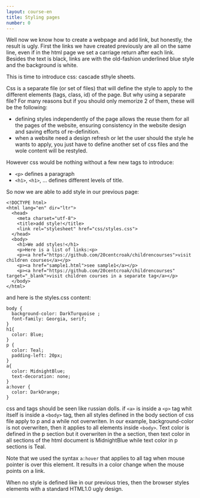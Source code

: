 ```yaml
---
layout: course-en
title: Styling pages
number: 0
---
```


 Well now we know how to create a webpage and add link, but honestly, the result is ugly.
 First the links we have created previously are all on the same line, even if in the html page we set a carriage return after each link.
 Besides the text is black, links are with the old-fashion underlined blue style and the background is white.

 This is time to introduce css: cascade sthyle sheets.

Css is a separate file (or set of files) that will define the style to apply to the different elements (tags, class, id) of the page.
But why using a separate file? For many reasons but if you should only memorize 2 of them, these will be the following:
- defining styles independently of the page allows the reuse them for all the pages of the website, ensuring consistency in the website design and saving efforts of re-definition.
- when a website need a design refresh or let the user should the style he wants to apply, you just have to define another set of css files and the wole content will be restyled.

However css would be nothing without a few new tags to introduce:
- `<p>` defines a paragraph
- `<h1>`,  `<h1>`, ... defines different levels of title.

So now we are able to add style in our previous page:
```
<!DOCTYPE html>
<html lang="en" dir="ltr">
  <head>
    <meta charset="utf-8">
    <title>add style!</title>
    <link rel="stylesheet" href="css/styles.css">
  </head>
  <body>
    <h1>We add styles!</h1>
    <p>Here is a list of links:<p>
    <p><a href="https://github.com/20centcroak/childrencourses">visit children courses</a></p>
    <p><a href="sample1.html">see sample1</a></p>
    <p><a href="https://github.com/20centcroak/childrencourses" target="_blank">visit children courses in a separate tag</a></p>
  </body>
</html>
```

and here is the styles.css content:
```
body {
  background-color: DarkTurquoise ;
  font-family: Georgia, serif;
}
h1{
  color: Blue;
}
p {
  color: Teal;
  padding-left: 20px;
}
a{
  color: MidnightBlue;
  text-decoration: none;
}
a:hover {
  color: DarkOrange;
}
```

css and tags should be seen like russian dolls. if `<a>` is inside a `<p>` tag whit itself is inside a `<body>` tag, then all styles defined in the body section of css file apply to p and a while not overwriten. In our example, background-color is not overwriten, then it applies to all elements inside `<body>`. Text color is defined in the p section but it overwriten in the a section, then text color in all <a> sections of the html document is MidnightBlue while text color in p sections is Teal.

Note that we used the syntax `a:hover` that applies to all <a> tag when mouse pointer is over this element. It results in a color change when the mouse points on a link.

When no style is defined like in our previous tries, then the browser styles elements with a standard HTML1.0 ugly design.
